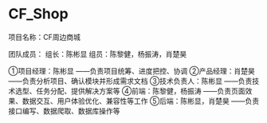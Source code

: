 # CF_Shop

项目名称：CF周边商城


团队成员：
组长：陈彬显    组员：陈黎健，杨振涛，肖楚昊


①项目经理：陈彬显
	——负责项目统筹、进度把控、协调
②产品经理：肖楚昊
	——负责分析项目、确认模块并形成需求文档
③技术负责人：陈彬显
	——负责技术选型、任务分配、提供解决方案等
④前端：陈黎健，杨振涛
	——负责页面效果、数据交互、用户体验优化、兼容性等工作
⑤后端：陈彬显，肖楚昊
	——负责接口编写、数据爬取、数据库操作等